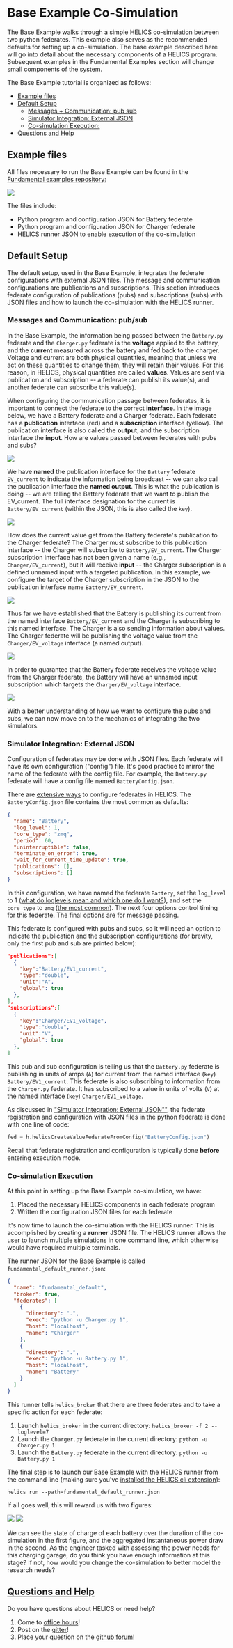 # Base Example Co-Simulation

The Base Example walks through a simple HELICS co-simulation between two python federates. This example also serves as the recommended defaults for setting up a co-simulation. The base example described here will go into detail about the necessary components of a HELICS program. Subsequent examples in the Fundamental Examples section will change small components of the system.

The Base Example tutorial is organized as follows:

- [Example files](#example-files)
- [Default Setup](#default-setup)
  - [Messages + Communication: pub sub](#messages-and-communication-pubsub)
  - [Simulator Integration: External JSON](#simulator-integration-external-json)
  - [Co-simulation Execution:](#co-simulation-execution)
- [Questions and Help](#questions-and-help)

## Example files

All files necessary to run the Base Example can be found in the [Fundamental examples repository:](https://github.com/GMLC-TDC/HELICS-Examples/tree/main/user_guide_examples/fundamental/fundamental_default)

[![](https://github.com/GMLC-TDC/helics_doc_resources/raw/main/user_guide/fund_default_github.png)](https://github.com/GMLC-TDC/HELICS-Examples/tree/main/user_guide_examples/fundamental/fundamental_default)

The files include:

- Python program and configuration JSON for Battery federate
- Python program and configuration JSON for Charger federate
- HELICS runner JSON to enable execution of the co-simulation

## Default Setup

The default setup, used in the Base Example, integrates the federate configurations with external JSON files. The message and communication configurations are publications and subscriptions. This section introduces federate configuration of publications (pubs) and subscriptions (subs) with JSON files and how to launch the co-simulation with the HELICS runner.

### Messages and Communication: pub/sub

In the Base Example, the information being passed between the `Battery.py` federate and the `Charger.py` federate is the **voltage** applied to the battery, and the **current** measured across the battery and fed back to the charger. Voltage and current are both physical quantities, meaning that unless we act on these quantities to change them, they will retain their values. For this reason, in HELICS, physical quantities are called **values**. Values are sent via publication and subscription -- a federate can publish its value(s), and another federate can subscribe this value(s).

When configuring the communication passage between federates, it is important to connect the federate to the correct **interface**. In the image below, we have a Battery federate and a Charger federate. Each federate has a **publication** interface (red) and a **subscription** interface (yellow). The publication interface is also called the **output**, and the subscription interface the **input**. How are values passed between federates with pubs and subs?

![](https://github.com/GMLC-TDC/helics_doc_resources/raw/main/user_guide/handles.png)

We have **named** the publication interface for the `Battery` federate `EV_current` to indicate the information being broadcast -- we can also call the publication interface the **named output**. This is what the publication is doing -- we are telling the Battery federate that we want to publish the EV_current. The full interface designation for the current is `Battery/EV_current` (within the JSON, this is also called the `key`).

![](https://github.com/GMLC-TDC/helics_doc_resources/raw/main/user_guide/battery_pub.png)

How does the current value get from the Battery federate's publication to the Charger federate? The Charger must subscribe to this publication interface -- the Charger will subscribe to `Battery/EV_current`. The Charger subscription interface has not been given a name (e.g., `Charger/EV_current`), but it will receive **input** -- the Charger subscription is a defined unnamed input with a targeted publication. In this example, we configure the target of the Charger subscription in the JSON to the publication interface name `Battery/EV_current`.

![](https://github.com/GMLC-TDC/helics_doc_resources/raw/main/user_guide/charger_sub.png)

Thus far we have established that the Battery is publishing its current from the named interface `Battery/EV_current` and the Charger is subscribing to this named interface. The Charger is also sending information about values. The Charger federate will be publishing the voltage value from the `Charger/EV_voltage` interface (a named output).

![](https://github.com/GMLC-TDC/helics_doc_resources/raw/main/user_guide/charger_pub.png)

In order to guarantee that the Battery federate receives the voltage value from the Charger federate, the Battery will have an unnamed input subscription which targets the `Charger/EV_voltage` interface.

![](https://github.com/GMLC-TDC/helics_doc_resources/raw/main/user_guide/battery_sub.png)

With a better understanding of how we want to configure the pubs and subs, we can now move on to the mechanics of integrating the two simulators.

### Simulator Integration: External JSON

Configuration of federates may be done with JSON files. Each federate will have its own configuration ("config") file. It's good practice to mirror the name of the federate with the config file. For example, the `Battery.py` federate will have a config file named `BatteryConfig.json`.

There are [extensive ways](../../../references/configuration_options_reference.md) to configure federates in HELICS. The `BatteryConfig.json` file contains the most common as defaults:

```json
{
  "name": "Battery",
  "log_level": 1,
  "core_type": "zmq",
  "period": 60,
  "uninterruptible": false,
  "terminate_on_error": true,
  "wait_for_current_time_update": true,
  "publications": [],
  "subscriptions": []
}
```

In this configuration, we have named the federate `Battery`, set the `log_level` to 1 ([what do loglevels mean and which one do I want?](../../../references/configuration_options_reference.md#logging-options)), and set the `core_type` to `zmq` ([the most common](../../advanced_topics/CoreTypes.md)). The next four options control timing for this federate. The final options are for message passing.

This federate is configured with pubs and subs, so it will need an option to indicate the publication and the subscription configurations (for brevity, only the first pub and sub are printed below):

```json
"publications":[
  {
    "key":"Battery/EV1_current",
    "type":"double",
    "unit":"A",
    "global": true
  },
],
"subscriptions":[
  {
    "key":"Charger/EV1_voltage",
    "type":"double",
    "unit":"V",
    "global": true
  },
]
```

This pub and sub configuration is telling us that the `Battery.py` federate is publishing in units of amps (`A`) for current from the named interface (`key`) `Battery/EV1_current`. This federate is also subscribing to information from the `Charger.py` federate. It has subscribed to a value in units of volts (`V`) at the named interface (`key`) `Charger/EV1_voltage`.

As discussed in ["Simulator Integration: External JSON""](#simulator-integration-external-json), the federate registration and configuration with JSON files in the python federate is done with one line of code:

```python
fed = h.helicsCreateValueFederateFromConfig("BatteryConfig.json")
```

Recall that federate registration and configuration is typically done **before** entering execution mode.

### Co-simulation Execution

At this point in setting up the Base Example co-simulation, we have:

1. Placed the necessary HELICS components in each federate program
2. Written the configuration JSON files for each federate

It's now time to launch the co-simulation with the HELICS runner. This is accomplished by creating a **runner** JSON file. The HELICS runner allows the user to launch multiple simulations in one command line, which otherwise would have required multiple terminals.

The runner JSON for the Base Example is called `fundamental_default_runner.json`:

```json
{
  "name": "fundamental_default",
  "broker": true,
  "federates": [
    {
      "directory": ".",
      "exec": "python -u Charger.py 1",
      "host": "localhost",
      "name": "Charger"
    },
    {
      "directory": ".",
      "exec": "python -u Battery.py 1",
      "host": "localhost",
      "name": "Battery"
    }
  ]
}
```

This runner tells `helics_broker` that there are three federates and to take a specific action for each federate:

1. Launch `helics_broker` in the current directory: `helics_broker -f 2 --loglevel=7`
2. Launch the `Charger.py` federate in the current directory: `python -u Charger.py 1`
3. Launch the `Battery.py` federate in the current directory: `python -u Battery.py 1`

The final step is to launch our Base Example with the HELICS runner from the command line (making sure you've [installed the HELICS cli extension](../../installation/index.md)):

```shell
helics run --path=fundamental_default_runner.json
```

If all goes well, this will reward us with two figures:

![](https://github.com/GMLC-TDC/helics_doc_resources/raw/main/user_guide/fundamental_default_resultbattery.png)
![](https://github.com/GMLC-TDC/helics_doc_resources/raw/main/user_guide/fundamental_default_resultcharger.png)

We can see the state of charge of each battery over the duration of the co-simulation in the first figure, and the aggregated instantaneous power draw in the second. As the engineer tasked with assessing the power needs for this charging garage, do you think you have enough information at this stage? If not, how would you change the co-simulation to better model the research needs?

## [Questions and Help](../../support.md)

Do you have questions about HELICS or need help?

1. Come to [office hours](https://helics.org/HELICSOfficeHours.ics)!
2. Post on the [gitter](https://gitter.im/GMLC-TDC/HELICS)!
3. Place your question on the [github forum](https://github.com/GMLC-TDC/HELICS/discussions)!
